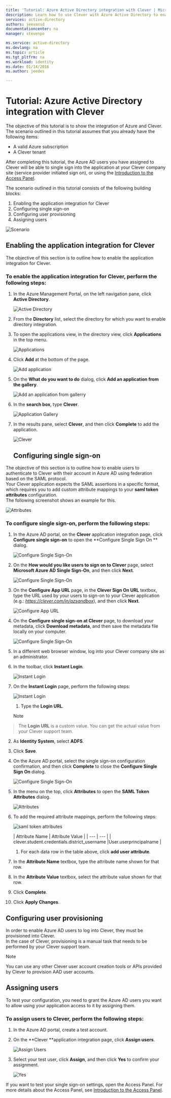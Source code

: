 ```yaml
---
title: 'Tutorial: Azure Active Directory integration with Clever | Microsoft Azure'
description: Learn how to use Clever with Azure Active Directory to enable single sign-on, automated provisioning, and more!
services: active-directory
authors: jeevansd
documentationcenter: na
manager: stevenpo

ms.service: active-directory
ms.devlang: na
ms.topic: article
ms.tgt_pltfrm: na
ms.workload: identity
ms.date: 01/14/2016
ms.author: jeedes

---
```

# Tutorial: Azure Active Directory integration with Clever
The objective of this tutorial is to show the integration of Azure and Clever. The scenario outlined in this tutorial assumes that you already have the following items:

* A valid Azure subscription
* A Clever tenant

After completing this tutorial, the Azure AD users you have assigned to Clever will be able to single sign into the application at your Clever company site (service provider initiated sign on), or using the [Introduction to the Access Panel](active-directory-saas-access-panel-introduction.md).

The scenario outlined in this tutorial consists of the following building blocks:

1. Enabling the application integration for Clever
2. Configuring single sign-on
3. Configuring user provisioning
4. Assigning users

![Scenario](./media/active-directory-saas-clever-tutorial/IC798977.png "Scenario")

## Enabling the application integration for Clever
The objective of this section is to outline how to enable the application integration for Clever.

### To enable the application integration for Clever, perform the following steps:
1. In the Azure Management Portal, on the left navigation pane, click **Active Directory**.

   ![Active Directory](./media/active-directory-saas-clever-tutorial/IC700993.png "Active Directory")

2. From the **Directory** list, select the directory for which you want to enable directory integration.

3. To open the applications view, in the directory view, click **Applications** in the top menu.

   ![Applications](./media/active-directory-saas-clever-tutorial/IC700994.png "Applications")

4. Click **Add** at the bottom of the page.

   ![Add application](./media/active-directory-saas-clever-tutorial/IC749321.png "Add application")

5. On the **What do you want to do** dialog, click **Add an application from the gallery**.

   ![Add an application from gallerry](./media/active-directory-saas-clever-tutorial/IC749322.png "Add an application from gallerry")

6. In the **search box**, type **Clever**.

   ![Application Gallery](./media/active-directory-saas-clever-tutorial/IC798978.png "Application Gallery")

7. In the results pane, select **Clever**, and then click **Complete** to add the application.

   ![Clever](./media/active-directory-saas-clever-tutorial/IC798979.png "Clever")

   ## Configuring single sign-on

The objective of this section is to outline how to enable users to authenticate to Clever with their account in Azure AD using federation based on the SAML protocol.  
Your Clever application expects the SAML assertions in a specific format, which requires you to add custom attribute mappings to your **saml token attributes** configuration.  
The following screenshot shows an example for this.

![Attributes](./media/active-directory-saas-clever-tutorial/IC798980.png "Attributes")

### To configure single sign-on, perform the following steps:
1. In the Azure AD portal, on the **Clever** application integration page, click **Configure single sign-on** to open the **Configure Single Sign On ** dialog.

   ![Configure Single Sign-On](./media/active-directory-saas-clever-tutorial/IC784682.png "Configure Single Sign-On")

2. On the **How would you like users to sign on to Clever** page, select **Microsoft Azure AD Single Sign-On**, and then click **Next**.

   ![Configure Single Sign-On](./media/active-directory-saas-clever-tutorial/IC798981.png "Configure Single Sign-On")

3. On the **Configure App URL** page, in the **Clever Sign On URL** textbox, type the URL used by your users to sign-on to your Clever application (e.g.: *https://clever.com/in/azsandbox*), and then click **Next**.

   ![Configure App URL](./media/active-directory-saas-clever-tutorial/IC798982.png "Configure App URL")

4. On the **Configure single sign-on at Clever** page, to download your metadata, click **Download metadata**, and then save the metadata file locally on your computer.

   ![Configure Single Sign-On](./media/active-directory-saas-clever-tutorial/IC798983.png "Configure Single Sign-On")

5. In a different web browser window, log into your Clever company site as an administrator.

6. In the toolbar, click **Instant Login**.

   ![Instant Login](./media/active-directory-saas-clever-tutorial/IC798984.png "Instant Login")

7. On the **Instant Login** page, perform the following steps:

   ![Instant Login](./media/active-directory-saas-clever-tutorial/IC798985.png "Instant Login")

   1. Type the **Login URL**.  

   > [!NOTE]
> The **Login URL** is a custom value.
>  You can get the actual value from your Clever support team.
> 
2. As **Identity System**, select **ADFS**.

3. Click **Save**.

8. On the Azure AD portal, select the single sign-on configuration confirmation, and then click **Complete** to close the **Configure Single Sign On** dialog.

   ![Configure Single Sign-On](./media/active-directory-saas-clever-tutorial/IC798986.png "Configure Single Sign-On")

9. In the menu on the top, click **Attributes** to open the **SAML Token Attributes** dialog.

   ![Attributes](./media/active-directory-saas-clever-tutorial/IC795920.png "Attributes")

10. To add the required attribute mappings, perform the following steps:

    ![saml token attributes](./media/active-directory-saas-clever-tutorial/IC795921.png "saml token attributes")

    | Attribute Name | Attribute Value |
| --- | --- |
| clever.student.credentials.district\_username |User.userprincipalname |

    1. For each data row in the table above, click **add user attribute**.
2. In the **Attribute Name** textbox, type the attribute name shown for that row.
3. In the **Attribute Value** textbox, select the attribute value shown for that row.
4. Click **Complete**.

11. Click **Apply Changes**.


## Configuring user provisioning
In order to enable Azure AD users to log into Clever, they must be provisioned into Clever.  
In the case of Clever, provisioning is a manual task that needs to be performed by your Clever support team.

> [!NOTE]
> You can use any other Clever user account creation tools or APIs provided by Clever to provision AAD user accounts.
> 
> 
## Assigning users
To test your configuration, you need to grant the Azure AD users you want to allow using your application access to it by assigning them.

### To assign users to Clever, perform the following steps:
1. In the Azure AD portal, create a test account.

2. On the **Clever **application integration page, click **Assign users**.

   ![Assign Users](./media/active-directory-saas-clever-tutorial/IC798987.png "Assign Users")

3. Select your test user, click **Assign**, and then click **Yes** to confirm your assignment.

   ![Yes](./media/active-directory-saas-clever-tutorial/IC767830.png "Yes")


If you want to test your single sign-on settings, open the Access Panel. For more details about the Access Panel, see [Introduction to the Access Panel](active-directory-saas-access-panel-introduction.md).

